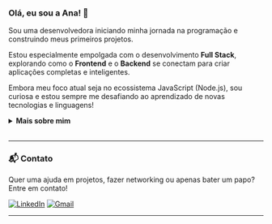 ### Olá, eu sou a Ana! 👋

Sou uma desenvolvedora iniciando minha jornada na programação e construindo meus primeiros projetos. 

Estou especialmente empolgada com o desenvolvimento **Full Stack**, explorando como o **Frontend** e o **Backend** se conectam para criar aplicações completas e inteligentes.

Embora meu foco atual seja no ecossistema JavaScript (Node.js), sou curiosa e estou sempre me desafiando ao aprendizado de novas tecnologias e linguagens!

<details>
  <summary><b>Mais sobre mim</b></summary>
  <br/>
  - 🔭 Atualmente estou trabalhando no meu projeto de portfólio, o Educar.IA!
  - 🌱 Estou aprendendo sobre desenvolvimento backend com Node.js e a incrível API da OpenAI.
  - 📫 **Como me encontrar:** (https://www.linkedin.com/in/ana-moraes-985b0617a/)
</details>

<br/>

---

### 📬 Contato

Quer uma ajuda em projetos, fazer networking ou apenas bater um papo? Entre em contato!

[![LinkedIn](https://img.shields.io/badge/LinkedIn-0077B5?style=for-the-badge&logo=linkedin&logoColor=white)](https://www.linkedin.com/in/ana-moraes-985b0617a/)
[![Gmail](https://img.shields.io/badge/Gmail-D14836?style=for-the-badge&logo=gmail&logoColor=white)](mailto:soaresdemoraesanamaria@gmail.com)

---
